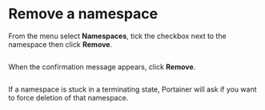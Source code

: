 # Remove a namespace

From the menu select **Namespaces**, tick the checkbox next to the namespace then click **Remove**.

<figure><img src="../..//assets/2.20-namespaces-remove.gif" alt=""><figcaption></figcaption></figure>

When the confirmation message appears, click **Remove**.

<figure><img src="../..//assets/2.15-k8s-namespaces-remove-confirm.png" alt=""><figcaption></figcaption></figure>

If a namespace is stuck in a terminating state, Portainer will ask if you want to force deletion of that namespace.

